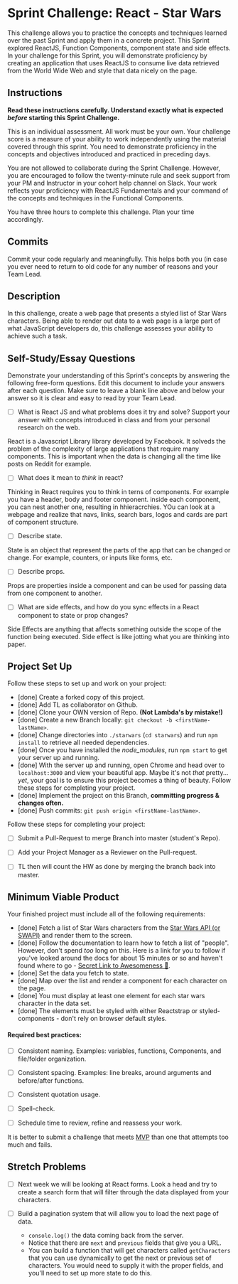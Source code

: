 # Sprint Challenge: React - Star Wars

This challenge allows you to practice the concepts and techniques learned over the past Sprint and apply them in a concrete project. This Sprint explored ReactJS, Function Components, component state and side effects. In your challenge for this Sprint, you will demonstrate proficiency by creating an application that uses ReactJS to consume live data retrieved from the World Wide Web and style that data nicely on the page.

## Instructions

**Read these instructions carefully. Understand exactly what is expected _before_ starting this Sprint Challenge.**

This is an individual assessment. All work must be your own. Your challenge score is a measure of your ability to work independently using the material covered through this sprint. You need to demonstrate proficiency in the concepts and objectives introduced and practiced in preceding days.

You are not allowed to collaborate during the Sprint Challenge. However, you are encouraged to follow the twenty-minute rule and seek support from your PM and Instructor in your cohort help channel on Slack. Your work reflects your proficiency with ReactJS Fundamentals and your command of the concepts and techniques in the Functional Components.

You have three hours to complete this challenge. Plan your time accordingly.

## Commits

Commit your code regularly and meaningfully. This helps both you (in case you ever need to return to old code for any number of reasons and your Team Lead.

## Description

In this challenge, create a web page that presents a styled list of Star Wars characters. Being able to render out data to a web page is a large part of what JavaScript developers do, this challenge assesses your ability to achieve such a task.

## Self-Study/Essay Questions

Demonstrate your understanding of this Sprint's concepts by answering the following free-form questions. Edit this document to include your answers after each question. Make sure to leave a blank line above and below your answer so it is clear and easy to read by your Team Lead.

- [ ] What is React JS and what problems does it try and solve? Support your answer with concepts introduced in class and from your personal research on the web.

React is a Javascript Library library developed by Facebook. It solveds the problem of the complexity of large applications that require many components. This is important when the data is changing all the time like posts on Reddit for example.

- [ ] What does it mean to _think_ in react?

Thinking in React requires you to think in terns of components. For example you have a header, body and footer component. inside each component, you can nest another one, resulting in hhieracrchies. YOu can look at a webpage and realize that navs, links, search bars, logos and cards are part of component structure.

- [ ] Describe state.

State is an object that represent the parts of the app that can be changed or change. For example, counters, or inputs like forms, etc.

- [ ] Describe props.

Props are properties inside a component and can be used for passing data from one component to another.

- [ ] What are side effects, and how do you sync effects in a React component to state or prop changes?

Side Effects are anything that affects something outside the scope of the function being executed. Side effect is like jotting what you are thinking into paper.

## Project Set Up

Follow these steps to set up and work on your project:

- [done] Create a forked copy of this project.
- [done] Add TL as collaborator on Github.
- [done] Clone your OWN version of Repo. **(Not Lambda's by mistake!)**
- [done] Create a new Branch locally: `git checkout -b <firstName-lastName>`.
- [done] Change directories into `./starwars` (`cd starwars`) and run `npm install` to retrieve all needed dependencies.
- [done] Once you have installed the _node_modules_, run `npm start` to get your server up and running.
- [done] With the server up and running, open Chrome and head over to `localhost:3000` and view your beautiful app. Maybe it's not _that_ pretty... _yet_, your goal is to ensure this project becomes a thing of beauty.
Follow these steps for completing your project.
- [done] Implement the project on this Branch, **committing progress & changes often.**
- [done] Push commits: `git push origin <firstName-lastName>`.

Follow these steps for completing your project:

- [ ] Submit a Pull-Request to merge <firstName-lastName> Branch into master (student's  Repo).
- [ ] Add your Project Manager as a Reviewer on the Pull-request.
- [ ] TL then will count the HW as done by merging the branch back into master.


## Minimum Viable Product

Your finished project must include all of the following requirements:

- [done] Fetch a list of Star Wars characters from the [Star Wars API (or SWAPI)](https://swapi.co/) and render them to the screen. 
- [done] Follow the documentation to learn how to fetch a list of "people". However, don't spend _too_ long on this. Here is a link for you to follow if you've looked around the docs for about 15 minutes or so and haven't found where to go - [Secret Link to Awesomeness 🤫](https://swapi.co/documentation#people).
- [done] Set the data you fetch to state.
- [done] Map over the list and render a component for each character on the page.
- [done] You must display at least one element for each star wars character in the data set.
- [done] The elements must be styled with either Reactstrap or styled-components - don't rely on browser default styles.

#### Required best practices:

- [ ] Consistent naming. Examples: variables, functions, Components, and file/folder organization.
- [ ] Consistent spacing. Examples: line breaks, around arguments and before/after functions.
- [ ] Consistent quotation usage.
- [ ] Spell-check.
- [ ] Schedule time to review, refine and reassess your work.


It is better to submit a challenge that meets [MVP](https://en.wikipedia.org/wiki/Minimum_viable_product) than one that attempts too much and fails.

## Stretch Problems
- [ ] Next week we will be looking at React forms. Look a head and try to create a search form that will filter through the data displayed from your characters. 

- [ ] Build a pagination system that will allow you to load the next page of data.
  - `console.log()` the data coming back from the server.
  - Notice that there are `next` and `previous` fields that give you a URL.
  - You can build a function that will get characters called `getCharacters` that you can use dynamically to get the next or previous set of characters. You would need to supply it with the proper fields, and you'll need to set up more state to do this.

<!--
- [ ] Build another app from scratch that looks very similar to this one. Inside of your main `App` component fetch some data in this same fashion from this url `https://dog.ceo/dog-api/#all` you'll have to follow the documentation at that website and figure out how to change up the code you've seen here in this Star Wars app in order to properly fetch the data and store it on Component State.
-->
